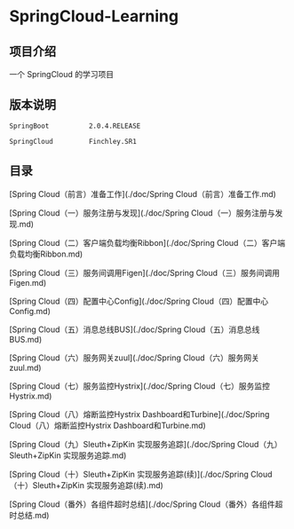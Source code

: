 # SpringCloud-Learning

## 项目介绍
一个 SpringCloud 的学习项目

## 版本说明

	SpringBoot        	2.0.4.RELEASE
	
	SpringCloud		    Finchley.SR1

## 目录

[Spring Cloud（前言）准备工作](./doc/Spring Cloud（前言）准备工作.md)

[Spring Cloud（一）服务注册与发现](./doc/Spring Cloud（一）服务注册与发现.md)

[Spring Cloud（二）客户端负载均衡Ribbon](./doc/Spring Cloud（二）客户端负载均衡Ribbon.md)

[Spring Cloud（三）服务间调用Figen](./doc/Spring Cloud（三）服务间调用Figen.md)

[Spring Cloud（四）配置中心Config](./doc/Spring Cloud（四）配置中心Config.md)

[Spring Cloud（五）消息总线BUS](./doc/Spring Cloud（五）消息总线BUS.md)

[Spring Cloud（六）服务网关zuul](./doc/Spring Cloud（六）服务网关zuul.md)

[Spring Cloud（七）服务监控Hystrix](./doc/Spring Cloud（七）服务监控Hystrix.md)

[Spring Cloud（八）熔断监控Hystrix Dashboard和Turbine](./doc/Spring Cloud（八）熔断监控Hystrix Dashboard和Turbine.md)

[Spring Cloud（九）Sleuth+ZipKin 实现服务追踪](./doc/Spring Cloud（九）Sleuth+ZipKin 实现服务追踪.md)

[Spring Cloud（十）Sleuth+ZipKin 实现服务追踪(续)](./doc/Spring Cloud（十）Sleuth+ZipKin 实现服务追踪(续).md)

[Spring Cloud（番外）各组件超时总结](./doc/Spring Cloud（番外）各组件超时总结.md)

